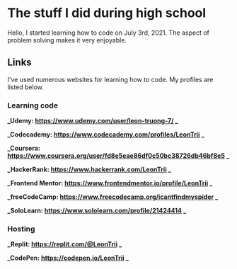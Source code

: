 # The stuff I did during high school

Hello, I started learning how to code on July 3rd, 2021. The aspect of problem solving makes it very enjoyable.

## Links

I've used numerous websites for learning how to code. My profiles are listed below.

### Learning code
**_Udemy: https://www.udemy.com/user/leon-truong-7/ _**

**_Codecademy: https://www.codecademy.com/profiles/LeonTrii _**

**_Coursera: https://www.coursera.org/user/fd8e5eae86df0c50bc38726db46bf8e5 _**

**_HackerRank: https://www.hackerrank.com/LeonTrii _**

**_Frontend Mentor: https://www.frontendmentor.io/profile/LeonTrii _**

**_freeCodeCamp: https://www.freecodecamp.org/icantfindmyspider _**

**_SoloLearn: https://www.sololearn.com/profile/21424414 _**

### Hosting 

**_Replit: https://replit.com/@LeonTrii _**

**_CodePen: https://codepen.io/LeonTrii _**
